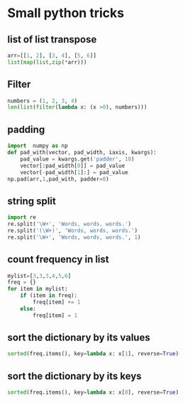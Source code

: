 # Small python tricks

## list of list transpose

```python
arr=[[1, 2], [3, 4], [5, 6]]
list(map(list,zip(*arr)))
```

## Filter

```python
numbers = (1, 2, 3, 4) 
len(list(filter(lambda x: (x >0), numbers)))
```

## padding

```python
import  numpy as np
def pad_with(vector, pad_width, iaxis, kwargs):
    pad_value = kwargs.get('padder', 10)
    vector[:pad_width[0]] = pad_value
    vector[-pad_width[1]:] = pad_value
np.pad(arr,1,pad_with, padder=0)
```

## string split

```python
import re
re.split('\W+', 'Words, words, words.')
re.split('(\W+)', 'Words, words, words.')
re.split('\W+', 'Words, words, words.', 1)
```

## count frequency in list

```python
mylist=[3,3,3,4,5,6]
freq = {} 
for item in mylist: 
    if (item in freq): 
        freq[item] += 1
    else: 
        freq[item] = 1
```

## sort the dictionary by its values

```python
sorted(freq.items(), key=lambda x: x[1], reverse=True)
```

## sort the dictionary by its keys

```python
sorted(freq.items(), key=lambda x: x[0], reverse=True)
```

